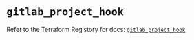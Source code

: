 # `gitlab_project_hook`

Refer to the Terraform Registory for docs: [`gitlab_project_hook`](https://registry.terraform.io/providers/gitlabhq/gitlab/15.11.0/docs/resources/project_hook).
